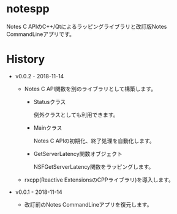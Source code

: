 # notespp
Notes C APIのC++/Qtによるラッピングライブラリと改訂版Notes CommandLineアプリです。

# History

* v0.0.2 - 2018-11-14

  * Notes C API関数を別のライブラリとして構築します。
    * Statusクラス

      例外クラスとしても利用できます。

    * Mainクラス

      Notes C APIの初期化、終了処理を自動化します。

    * GetServerLatency関数オブジェクト

      NSFGetServerLatency関数をラッピングします。

  * rxcpp(Reactive ExtensionsのCPPライブラリ)を導入します。

* v0.0.1 - 2018-11-14

  * 改訂前のNotes CommandLineアプリを復元します。
